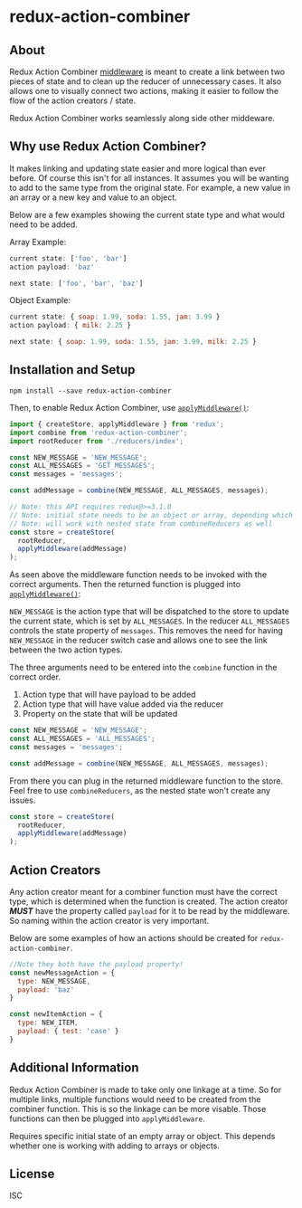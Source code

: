 # redux-action-combiner

## About
Redux Action Combiner [middleware](https://github.com/reactjs/redux/blob/master/docs/advanced/Middleware.md) is meant to create a link between two pieces of state and to clean up the reducer of unnecessary cases. It also allows one to visually connect two actions, making it easier to follow the flow of the action creators / state.

Redux Action Combiner works seamlessly along side other middeware.

## Why use Redux Action Combiner?

It makes linking and updating state easier and more logical than ever before. Of course this isn't for all instances. It assumes you will be wanting to add to the same type from the original
state. For example, a new value in an array or a new key and value to an object.

Below are a few examples showing the current state type and what would need to be added.

Array Example:
```js
current state: ['foo', 'bar']
action payload: 'baz'

next state: ['foo', 'bar', 'baz']
```

Object Example:
```js
current state: { soap: 1.99, soda: 1.55, jam: 3.99 }
action payload: { milk: 2.25 }

next state: { soap: 1.99, soda: 1.55, jam: 3.99, milk: 2.25 }
```

## Installation and Setup

```
npm install --save redux-action-combiner
```

Then, to enable Redux Action Combiner, use [`applyMiddleware()`](http://redux.js.org/docs/api/applyMiddleware.html):

```js
import { createStore, applyMiddleware } from 'redux';
import combine from 'redux-action-combiner';
import rootReducer from './reducers/index';

const NEW_MESSAGE = 'NEW_MESSAGE';
const ALL_MESSAGES = 'GET_MESSAGES';
const messages = 'messages';

const addMessage = combine(NEW_MESSAGE, ALL_MESSAGES, messages);

// Note: this API requires redux@>=3.1.0
// Note: initial state needs to be an object or array, depending which type is being used
// Note: will work with nested state from combineReducers as well
const store = createStore(
  rootReducer,
  applyMiddleware(addMessage)
);
```

As seen above the middleware function needs to be invoked with the correct arguments. Then the returned function is plugged into [`applyMiddleware()`](http://redux.js.org/docs/api/applyMiddleware.html):

```NEW_MESSAGE``` is the action type that will be dispatched to the store to update the current state, which is set by ```ALL_MESSAGES```. In the reducer ```ALL_MESSAGES``` controls the state property of ```messages```. This removes the need for having ```NEW_MESSAGE``` in the reducer switch case and allows one to see the link between the two action types.

The three arguments need to be entered into the ```combine``` function in the correct order.
1. Action type that will have payload to be added
2. Action type that will have value added via the reducer
3. Property on the state that will be updated

```js
const NEW_MESSAGE = 'NEW_MESSAGE';
const ALL_MESSAGES = 'ALL_MESSAGES';
const messages = 'messages';

const addMessage = combine(NEW_MESSAGE, ALL_MESSAGES, messages);

```
From there you can plug in the returned middleware function to the store.
Feel free to use ```combineReducers```, as the nested state won't create any issues.

```js
const store = createStore(
  rootReducer,
  applyMiddleware(addMessage)
);
```

## Action Creators

Any action creator meant for a combiner function must have the correct type, which is determined when the function is created. The action creator ***MUST*** have the property called ```payload``` for it to be read by the middleware. So naming within the action creator is very important.

Below are some examples of how an actions should be created for ```redux-action-combiner```.

```js
//Note they both have the payload property!
const newMessageAction = {
  type: NEW_MESSAGE,
  payload: 'baz'
}

const newItemAction = {
  type: NEW_ITEM,
  payload: { test: 'case' }
}
```

## Additional Information

Redux Action Combiner is made to take only one linkage at a time. So for multiple links, multiple functions would need to be created from the combiner function. This is so the linkage can be more visable. Those functions can then be plugged into ```applyMiddleware```.

Requires specific initial state of an empty array or object. This depends whether one is working with adding to arrays or objects.

## License

ISC
